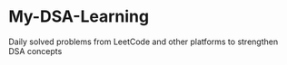 # My-DSA-Learning
Daily solved problems from LeetCode and other platforms to strengthen DSA concepts
